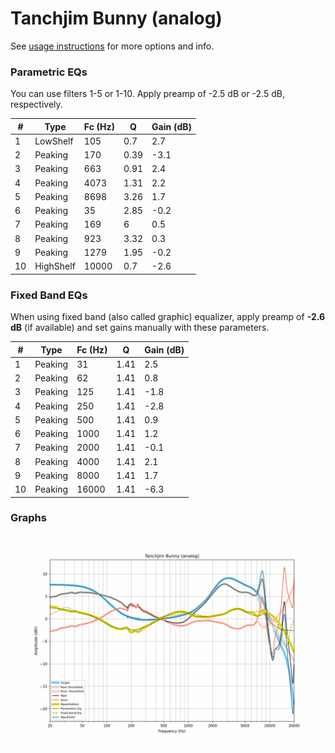 # Tanchjim Bunny (analog)
See [usage instructions](https://github.com/jaakkopasanen/AutoEq#usage) for more options and info.

### Parametric EQs
You can use filters 1-5 or 1-10. Apply preamp of -2.5 dB or -2.5 dB, respectively.

|   # | Type      |   Fc (Hz) |    Q |   Gain (dB) |
|-----|-----------|-----------|------|-------------|
|   1 | LowShelf  |       105 | 0.7  |         2.7 |
|   2 | Peaking   |       170 | 0.39 |        -3.1 |
|   3 | Peaking   |       663 | 0.91 |         2.4 |
|   4 | Peaking   |      4073 | 1.31 |         2.2 |
|   5 | Peaking   |      8698 | 3.26 |         1.7 |
|   6 | Peaking   |        35 | 2.85 |        -0.2 |
|   7 | Peaking   |       169 | 6    |         0.5 |
|   8 | Peaking   |       923 | 3.32 |         0.3 |
|   9 | Peaking   |      1279 | 1.95 |        -0.2 |
|  10 | HighShelf |     10000 | 0.7  |        -2.6 |

### Fixed Band EQs
When using fixed band (also called graphic) equalizer, apply preamp of **-2.6 dB** (if available) and set gains manually with these parameters.

|   # | Type    |   Fc (Hz) |    Q |   Gain (dB) |
|-----|---------|-----------|------|-------------|
|   1 | Peaking |        31 | 1.41 |         2.5 |
|   2 | Peaking |        62 | 1.41 |         0.8 |
|   3 | Peaking |       125 | 1.41 |        -1.8 |
|   4 | Peaking |       250 | 1.41 |        -2.8 |
|   5 | Peaking |       500 | 1.41 |         0.9 |
|   6 | Peaking |      1000 | 1.41 |         1.2 |
|   7 | Peaking |      2000 | 1.41 |        -0.1 |
|   8 | Peaking |      4000 | 1.41 |         2.1 |
|   9 | Peaking |      8000 | 1.41 |         1.7 |
|  10 | Peaking |     16000 | 1.41 |        -6.3 |

### Graphs
![](./Tanchjim%20Bunny%20(analog).png)
